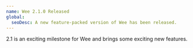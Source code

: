 ```yaml
---
name: Wee 2.1.0 Released
global:
  seoDesc: A new feature-packed version of Wee has been released.
---
```


2.1 is an exciting milestone for Wee and brings some exciting new features.
